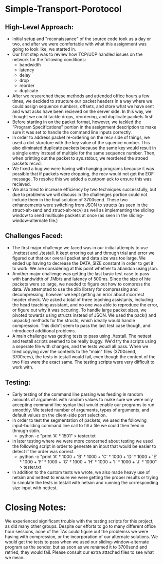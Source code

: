 # Simple-Transport-Porotocol

## High-Level Approach:
- Initial setup and "reconaissance" of the source code took us a day or two, and after we were comfortable with what this assignment was going to look like, we started in.
- Our first step was to review how TCP/UDP handled issues on the network for the following conditions:
  - bandwidth
  - latency
  - delay
  - drop
  - reorder
  - duplicate
- After we researched these methods and attended office hours a few times, we decided to structure our packet headers in a way where we could assign sequence numbers, offsets, and store what we have sent and what acks have been recieved on the server side. In this way, we thought we could tackle drops, reordering, and duplicate packets first!
- Before starting in on the packet format, however, we tackled the "Program Specifications" portion in the assignment description to make sure it was set to handle the command line inputs correctly. 
- In order to address packet re-ordering on the recv side of things, we used a dict sturcture with the key value of the squence number. This also eliminated duplicate packets because the same key would result in a single entry instead of multiple for the same sequence number. Then, when printing out the packet to sys.stdout, we reordered the stroed packets recvd.
- We fixed a bug we were having with hanging programs because it was possible that if packets were dropping, the recv would not get the EOF message. To resolve this we added a custpom ack to ensure this was recieved. 
- We also tried to increase efficiency by two techniques successfully, but due to problems we will discuss in the challenges portion could not include them in the final solution of 3700send. These two enhancements were switching from JSON to structs (as seen in the struct-alt-send and struct-alt-recv) as well as implementing the sliding window to send multiuple packets at once (as seen in the sliding-window-alternate file.)

## Challenges Faced:
- The first major challenge we faced was in our initial attempts to use ./nettest and ./testall. It kept erroring out and through trial and error we figured out that our overall packet and data size was too large. We ended up having to decrease the DATA_SIZE constant in order to get it to work. We are considering at this point whether to abandon using json.
- Another major challenge was getting the last basic test case to pass with bandwidth of .1Mb/s and latency of 500ms. Since the size of hte packets were so large, we needed to figure out how to compress the data. We attempted to use the zlib library for compressing and decompressing, however we kept getting an error about incorrect header check. We asked a total of three teaching assistants, including the head teaching assistant, and no one was able to reproduce the error, or figure out why it was occuring. To handle large packet sizes, we pivoted towards using structs instead of JSON. We used the pack() and unpack() methods for the structs, which ideally would handle compression. This didn't seem to pass the last test case though, and introduced additional problems. 
- A main challenge was getting tests to pass using ./testall. The nettest and testall scripts seemed to be really buggy. We'd try the scripts using a seperate file with changes, and the tests woudl all pass. When we tried copying over the contents to the "main" files (3700send, 3700recv), the tests in testall would fail, even though the content of the two files were the exact same. The testing scripts were very difficult to work with. 

## Testing:
- Early testing of the command line parsing was feeding in random amounts of arguments with random values to make sure we were only accepting command line syntax that would enable our programs to run smoothly. We tested number of arguments, types of arguments, and default values on the client-side port selection.
- In order to test the segmentation of packets, we used the following input-building command line call to fill a file we could then feed in through stdin.
  - python -c "print 'A' * 1501" > tester.txt
- In later testing where we were more concerned about testing we used the following script in order to generate an input that would be easier to detect if the order was correct.
  - python -c "print 'A' * 1000 + 'B' * 1000 + 'C' * 1000 + 'D' * 1000 + 'E' * 1000 + 'F' * 1000 + 'G' * 1000 + 'H' * 1000 + 'I' * 1000 + 'J' * 1000" > tester.txt
- In addition to the custom tests we wrote, we also made heavy use of netsim and nettest to ensure we were getting the proper results or trying to simulate the tests in testall with netsim and running the corresponding size input with nettest.

# Closing Notes:
We experienced significant trouble with the testing scripts for this project, as did many other groups. Despite our efforts to go to many different office hour sessions, none of the TAs could figure out the problemss we were having with compression, or the incorporation of our alternate solutions. We would get the tests to pass when we used our sliding-window-alternate program as the sender, but as soon as we renamed it to 3700send and retried, they would fail. Please consult our extra attached files to see what we mean.
